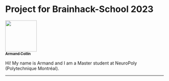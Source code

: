 # Project for Brainhack-School 2023


<a href="https://github.com/hermancollin">
   <img src="https://avatars.githubusercontent.com/u/83031821?v=4" width="100px;" alt=""/>
   <br /><sub><b>Armand Collin</b></sub>
</a>

Hi! My name is Armand and I am a Master student at NeuroPoly (Polytechnique Montréal).

-----

